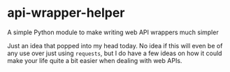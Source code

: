 api-wrapper-helper
==================

A simple Python module to make writing web API wrappers much simpler

Just an idea that popped into my head today. No idea if this will even be of any use over just using `requests`, but I do have a few ideas on how it could make your life quite a bit easier when dealing with web APIs.